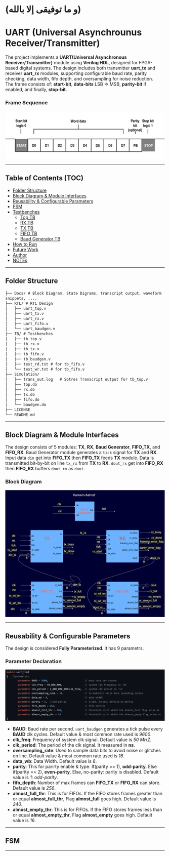 # (و ما توفيقى إلا بالله)
# UART (Universal Asynchrounus Receiver/Transmitter)    

The project implements a **UART(Universal Asynchronous Receiver/Transmitter)** module using **Verilog HDL**, designed for FPGA-based digital systems. The design includes both transmitter **uart_tx** and receiver **uart_rx** modules, supporting configurable baud rate, parity checking, data width, fifo depth, and oversampling for noise reduction.      
The frame consists of: **start-bit**, **data-bits** LSB => MSB, **parity-bit** if enabled, and finally, **stop-bit**.   
### Frame Sequence  
![Frame Sequence](Docs/frame.png)

--- 

## Table of Contents (TOC)      

- [Folder Structure](#-floder-structure)
- [Block Diagram & Module Interfaces](#-block-diagram--module-interfaces)
- [Reusability & Configurable Parameters](#-reusability--configurable-parameters)
- [FSM](#-fsm)
- [Testbenches](#-testbenches)
    - [Top TB](#-top-tb)
    - [RX TB](#-rx-tb)
    - [TX TB](#-tx-tb)
    - [FIFO TB](#-fifo-tb)
    - [Baud Generator TB](#-baud-generator-tb)
- [How to Run](#-how-to-run)
- [Future Work](#-future-work)
- [Author](#-author)
- [NOTEs](#-notes)

---         

## Folder Structure

```UART_IP/
├── Docs/ # Block Diagram, State Digrams, transcript output, waveform snippets, ....
├── RTL/ # RTL Design
│   ├── uart_top.v
│   ├── uart_tx.v
│   ├── uart_rx.v
│   ├── uart_fifo.v
│   └── uart_baudgen.v
├── TB/ # Testbenches
│   ├── tb_top.v
│   ├── tb_rx.v
│   ├── tb_tx.v
│   ├── tb_fifo.v
│   ├── tb_baudgen.v
│   ├── test_rd.txt # for tb_fifo.v
│   └── test_wr.txt # for tb_fifo.v
├── Simulation/
│   ├── trans_out.log   # Sotres Transcript output for tb_top.v
│   ├── top.do  
│   ├── rx.do
│   ├── tx.do
│   ├── fifo.do
│   └── baudgen.do
├── LICENSE
└── README.md
```            

---         

## Block Diagram & Module Interfaces

The design consists of 5 modules: **TX**, **RX**, **Baud Generator**, **FIFO_TX**, and **FIFO_RX**. Baud Generator module generates a `tick` signal for **TX** and **RX**. Input data `din` get into **FIFO_TX** then **FIFO_TX** feeds **TX** module. Data is transmitted bit-by-bit on line `tx_rx` from **TX** to **RX**. `dout_rx` get into **FIFO_RX** then **FIFO_RX** buffers `dout_rx` as `dout`. 

### Block Diagram       

![Block Diagram](Docs/UART_block_diagram.png)

---             

## Reusability & Configurable Parameters

The design is considered **Fully Parameterized**. It has 9 parametrs.       
### Parameter Declaration      
![Parameters](Docs/parameters.png)      

- **BAUD**: Baud rate per second. `uart_baudgen` generates a tick pulse every **BAUD** clk cycles. Default value & most common rate used is *9600*.
- **clk_freq**: Frequency of system clk signal. Default value is *50 MHZ*. 
- **clk_period**: The period of the clk signal. It measured in **ns**.  
- **oversampling_rate**: Used to sample data bits to avoid noise or glitches on line. Default value & most common rate used is *16*.    
- **data_wb**: Data Width. Default value is *8*. 
- **parity**: This for parirty enable & type. If(parity == 1), **odd-parity**. Else if(parity == 2), **even-parity**. Else, no-parity: parity is disabled. Default value is *1: odd-parity*. 
- **fifo_depth**: Number of max frames can **FIFO_TX** or **FIFO_RX** can store. Default value is *256*.    
- **almost_full_thr**: This is for FIFOs. If the FIFO stores frames greater than or equal **almost_full_thr**, Flag **almost_full** goes high. Default value is *240*.        
- **almost_empty_thr**: This is for FIFOs. If the FIFO stores frames less than or equal **almost_empty_thr**, Flag **almost_empty** goes high. Default value is *16*.           

---             

## FSM



---         